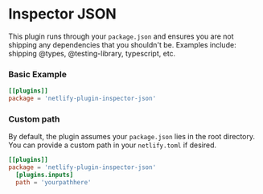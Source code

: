 # Inspector JSON

This plugin runs through your `package.json` and ensures you are not shipping any dependencies that you shouldn't be. Examples include: shipping @types, @testing-library, typescript, etc.

### Basic Example

```toml
[[plugins]]
package = 'netlify-plugin-inspector-json'
```

### Custom path
By default, the plugin assumes your `package.json` lies in the root directory. You can provide a custom path in your `netlify.toml` if desired.

```toml
[[plugins]]
package = 'netlify-plugin-inspector-json'
  [plugins.inputs]
  path = 'yourpathhere'
```
